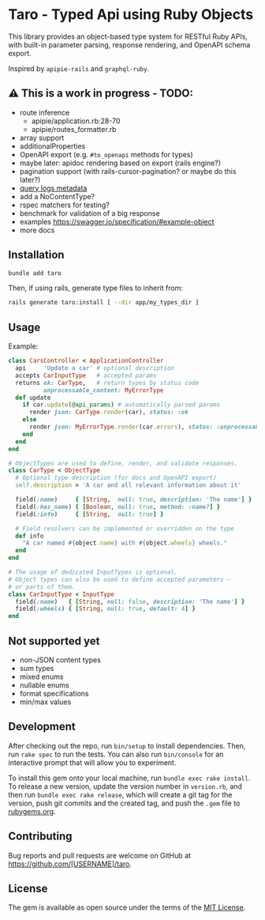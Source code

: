 # Taro - Typed Api using Ruby Objects

This library provides an object-based type system for RESTful Ruby APIs, with built-in parameter parsing, response rendering, and OpenAPI schema export.

Inspired by `apipie-rails` and `graphql-ruby`.

## ⚠️ This is a work in progress - TODO:

- route inference
  - apipie/application.rb:28-70
  - apipie/routes_formatter.rb
- array support
- additionalProperties
- OpenAPI export (e.g. `#to_openapi` methods for types)
- maybe later: apidoc rendering based on export (rails engine?)
- pagination support (with rails-cursor-pagination? or maybe do this later?)
- [query logs metadata](https://github.com/rmosolgo/graphql-ruby/blob/dcaaed1cea47394fad61fceadf291ff3cb5f2932/lib/generators/graphql/install_generator.rb#L48-L52)
- add a NoContentType?
- rspec matchers for testing?
- benchmark for validation of a big response
- examples https://swagger.io/specification/#example-object
- more docs

## Installation

```bash
bundle add taro
```

Then, if using rails, generate type files to inherit from:

```bash
rails generate taro:install [ --dir app/my_types_dir ]
```

## Usage

Example:

```ruby
class CarsController < ApplicationController
  api     'Update a car' # optional description
  accepts CarInputType   # accepted params
  returns ok: CarType,   # return types by status code
          unprocessable_content: MyErrorType
  def update
    if car.update(@api_params) # automatically parsed params
      render json: CarType.render(car), status: :ok
    else
      render json: MyErrorType.render(car.errors), status: :unprocessable_entity
    end
  end
end

# ObjectTypes are used to define, render, and validate responses.
class CarType < ObjectType
  # Optional type description (for docs and OpenAPI export)
  self.description = 'A car and all relevant information about it'

  field(:name)     { [String,  null: true, description: 'The name'] }
  field(:has_name) { [Boolean, null: true, method: :name?] }
  field(:info)     { [String,  null: true] }

  # Field resolvers can be implemented or overridden on the type
  def info
    "A car named #{object.name} with #{object.wheels} wheels."
  end
end

# The usage of dedicated InputTypes is optional.
# Object types can also be used to define accepted parameters –
# or parts of them.
class CarInputType < InputType
  field(:name)   { [String, null: false, description: 'The name'] }
  field(:wheels) { [String, null: true, default: 4] }
end
```

## Not supported yet

- non-JSON content types
- sum types
- mixed enums
- nullable enums
- format specifications
- min/max values

## Development

After checking out the repo, run `bin/setup` to install dependencies. Then, run `rake spec` to run the tests. You can also run `bin/console` for an interactive prompt that will allow you to experiment.

To install this gem onto your local machine, run `bundle exec rake install`. To release a new version, update the version number in `version.rb`, and then run `bundle exec rake release`, which will create a git tag for the version, push git commits and the created tag, and push the `.gem` file to [rubygems.org](https://rubygems.org).

## Contributing

Bug reports and pull requests are welcome on GitHub at https://github.com/[USERNAME]/taro.

## License

The gem is available as open source under the terms of the [MIT License](https://opensource.org/licenses/MIT).
